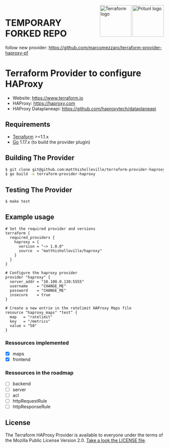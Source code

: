 <a href="https://www.haproxy.com">
    <img src="https://upload.wikimedia.org/wikipedia/commons/a/ab/Haproxy-logo.png" alt="Pritunl logo" title="Pritunl" align="right" height="100" />
</a>
<a href="https://terraform.io">
    <img src="https://dashboard.snapcraft.io/site_media/appmedia/2019/11/terraform.png" alt="Terraform logo" title="Terraform" align="right" height="100" />
</a>

# TEMPORARY FORKED REPO
follow new provider: https://github.com/marcomezzaro/terraform-provider-haproxy-pf

# Terraform Provider to configure HAProxy

- Website: https://www.terraform.io
- HAProxy: https://haproxy.com
- HAProxy Dataplaneapi: https://github.com/haproxytech/dataplaneapi

## Requirements
-	[Terraform](https://www.terraform.io/downloads.html) >=1.1.x
-	[Go](https://golang.org/doc/install) 1.17.x (to build the provider plugin)

## Building The Provider

```sh
$ git clone git@github.com:matthisholleville/terraform-provider-haproxy.git
$ go build -o terraform-provider-haproxy
```

## Testing The Provider

```sh
$ make test
```

## Example usage

```hcl
# Set the required provider and versions
terraform {
  required_providers {
    haproxy = {
      version = "~> 1.0.0"
      source  = "matthisholleville/haproxy"
    }
  }
}

# Configure the haproxy provider
provider "haproxy" {
  server_addr = "10.100.0.130:5555"
  username    = "CHANGE_ME"
  password    = "CHANGE_ME"
  insecure    = true
}

# Create a new entrie in the ratelimit HAProxy Maps file
resource "haproxy_maps" "test" {
  map   = "ratelimit"
  key   = "/metrics"
  value = "50"
}
```


### Ressources implemented

- [x] maps
- [x] frontend

### Ressources in the roadmap

- [ ] backend
- [ ] server
- [ ] acl
- [ ] httpRequestRule
- [ ] httpResponseRule

## License

The Terraform HAProxy Provider is available to everyone under the terms of the Mozilla Public License Version 2.0. [Take a look the LICENSE file](LICENSE).
